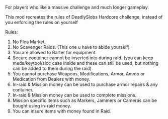 For players who like a massive challenge and much longer gameplay.

This mod recreates the rules of DeadlySlobs Hardcore challenge, instead of you enforcing the rules on yourself

Rules:
1. No Flea Market.
2. No Scavenger Raids. (This one u have to abide yourself)
3. You are allowed to Barter for equipment.
4. Secure container cannot be inserted into during raid. (you can keep meds/keytool/sicc case inside and these can still be used, but nothing can be added to them during the raid)
5. You cannot purchase Weapons, Modifications, Armor, Ammo or Medication from Dealers with money.
6. In-raid & Mission money can be used to purchase armor repairs & any container.
7. In-raid & Mission money can be used to complete missions.
8. Mission specific items such as Markers, Jammers or Cameras can be bought using in-raid money.
9. You can insure items with money found in Raid.